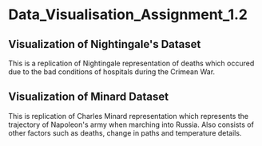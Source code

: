 # Data_Visualisation_Assignment_1.2

## Visualization of Nightingale's Dataset
This is a replication of Nightingale representation of deaths which occured due to the bad conditions of hospitals during the Crimean War.

## Visualization of Minard Dataset
This is replication of Charles Minard representation which represents the trajectory of Napoleon's army when marching into Russia. Also consists of other factors such as deaths, change in paths and temperature details.

